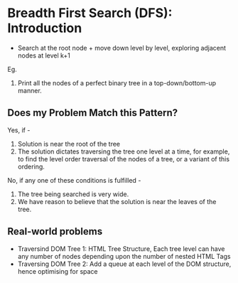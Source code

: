 # Breadth First Search (DFS): Introduction

- Search at the root node + move down level by level, exploring adjacent nodes at level k+1

Eg.
1. Print all the nodes of a perfect binary tree in a top-down/bottom-up manner.

## Does my Problem Match this Pattern?

Yes, if -

1. Solution is near the root of the tree
2. The solution dictates traversing the tree one level at a time, for example, to find the level order traversal of the nodes of a tree, or a variant of this ordering.

No, if any one of these conditions is fulfilled -

1. The tree being searched is very wide.
2. We have reason to believe that the solution is near the leaves of the tree.

## Real-world problems

- Traversind DOM Tree 1: HTML Tree Structure, Each tree level can have any number of nodes depending upon the number of nested HTML Tags
- Traversing DOM Tree 2: Add a queue at each level of the DOM structure, hence optimising for space